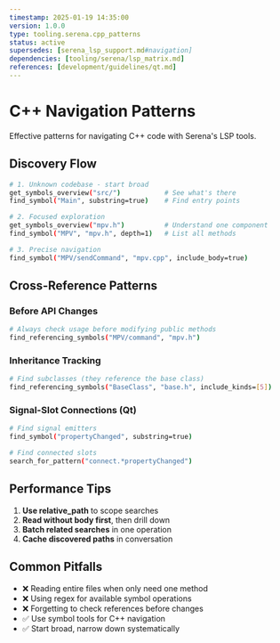 ```yaml
---
timestamp: 2025-01-19 14:35:00
version: 1.0.0
type: tooling.serena.cpp_patterns
status: active
supersedes: [serena_lsp_support.md#navigation]
dependencies: [tooling/serena/lsp_matrix.md]
references: [development/guidelines/qt.md]
---
```


# C++ Navigation Patterns

Effective patterns for navigating C++ code with Serena's LSP tools.

## Discovery Flow

```bash
# 1. Unknown codebase - start broad
get_symbols_overview("src/")           # See what's there
find_symbol("Main", substring=true)    # Find entry points

# 2. Focused exploration
get_symbols_overview("mpv.h")          # Understand one component
find_symbol("MPV", "mpv.h", depth=1)   # List all methods

# 3. Precise navigation  
find_symbol("MPV/sendCommand", "mpv.cpp", include_body=true)
```

## Cross-Reference Patterns

### Before API Changes
```bash
# Always check usage before modifying public methods
find_referencing_symbols("MPV/command", "mpv.h")
```

### Inheritance Tracking
```bash
# Find subclasses (they reference the base class)
find_referencing_symbols("BaseClass", "base.h", include_kinds=[5])
```

### Signal-Slot Connections (Qt)
```bash
# Find signal emitters
find_symbol("propertyChanged", substring=true)

# Find connected slots
search_for_pattern("connect.*propertyChanged")
```

## Performance Tips

1. **Use relative_path** to scope searches
2. **Read without body first**, then drill down
3. **Batch related searches** in one operation
4. **Cache discovered paths** in conversation

## Common Pitfalls

- ❌ Reading entire files when only need one method
- ❌ Using regex for available symbol operations  
- ❌ Forgetting to check references before changes
- ✅ Use symbol tools for C++ navigation
- ✅ Start broad, narrow down systematically